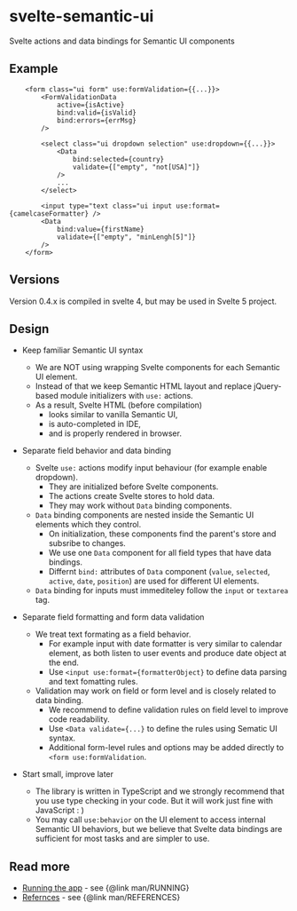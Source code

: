 # svelte-semantic-ui

Svelte actions and data bindings for Semantic UI components

## Example

```svelte
    <form class="ui form" use:formValidation={{...}}>
        <FormValidationData
            active={isActive}
            bind:valid={isValid}
            bind:errors={errMsg}
        />

        <select class="ui dropdown selection" use:dropdown={{...}}>
            <Data
                bind:selected={country}
                validate={["empty", "not[USA]"]}
            />
            ...
        </select>

        <input type="text class="ui input use:format={camelcaseFormatter} />
        <Data
            bind:value={firstName}
            validate={["empty", "minLengh[5]"]}
        />
    </form>
```

## Versions

Version 0.4.x is compiled in svelte 4, but may be used in Svelte 5 project.

## Design

-   Keep familiar Semantic UI syntax

    -   We are NOT using wrapping Svelte components for each Semantic UI element.
    -   Instead of that we keep Semantic HTML layout and replace jQuery-based module initializers with `use:` actions.
    -   As a result, Svelte HTML (before compilation)
        -   looks similar to vanilla Semantic UI,
        -   is auto-completed in IDE,
        -   and is properly rendered in browser.

-   Separate field behavior and data binding

    -   Svelte `use:` actions modify input behaviour (for example enable dropdown).
        -   They are initialized before Svelte components.
        -   The actions create Svelte stores to hold data.
        -   They may work without `Data` binding components.
    -   `Data` binding components are nested inside the Semantic UI elements which they control.
        -   On initialization, these components find the parent's store and subsribe to changes.
        -   We use one `Data` component for all field types that have data bindings.
        -   Differnt `bind:` attributes of `Data` component (`value`, `selected`, `active`, `date`, `position`) are used for different UI elements.
    -   `Data` binding for inputs must immediteley follow the `input` or `textarea` tag.

-   Separate field formatting and form data validation

    -   We treat text formating as a field behavior.
        -   For example input with date formatter is very similar to calendar element, as both listen to user events and produce date object at the end.
        -   Use `<input use:format={formatterObject}` to define data parsing and text fomatting rules.
    -   Validation may work on field or form level and is closely related to data binding.
        -   We recommend to define validation rules on field level to improve code readability.
        -   Use `<Data validate={...}` to define the rules using Sematic UI syntax.
        -   Additional form-level rules and options may be added directly to `<form use:formValidation`.

-   Start small, improve later
    -   The library is written in TypeScript and we strongly recommend that you use type checking in your code. But it will work just fine with JavaScript : )
    -   You may call `use:behavior` on the UI element to access internal Semantic UI behaviors, but we believe that Svelte data bindings are sufficient for most tasks and are simpler to use.

## Read more

-   [Running the app](doc/RUNNING) - see {@link man/RUNNING}
-   [Refernces](doc/REFERENCES) - see {@link man/REFERENCES}
